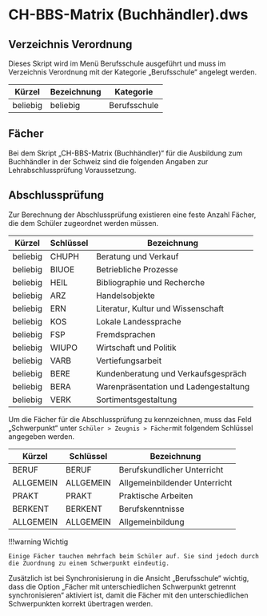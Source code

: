 # CH-BBS-Matrix (Buchhändler).dws

## Verzeichnis Verordnung

Dieses Skript wird im Menü Berufsschule ausgeführt und muss im Verzeichnis Verordnung mit der Kategorie „Berufsschule“ angelegt werden.

|Kürzel |Bezeichnung |Kategorie|
|--|--|--|
|beliebig |beliebig|Berufsschule|

## Fächer

Bei dem Skript „CH-BBS-Matrix (Buchhändler)“ für die Ausbildung zum Buchhändler in der Schweiz sind die folgenden Angaben zur Lehrabschlussprüfung Voraussetzung.

## Abschlussprüfung

Zur Berechnung der Abschlussprüfung existieren eine feste Anzahl Fächer, die dem Schüler zugeordnet werden müssen.

|Kürzel |Schlüssel |Bezeichnung|
|--|--|--|
|beliebig|CHUPH |Beratung und Verkauf|
|beliebig|BIUOE |Betriebliche Prozesse|
|beliebig|HEIL |Bibliographie und Recherche|
|beliebig|ARZ |Handelsobjekte|
|beliebig|ERN |Literatur, Kultur und Wissenschaft|
|beliebig|KOS |Lokale Landessprache|
|beliebig|FSP |Fremdsprachen|
|beliebig|WIUPO |Wirtschaft und Politik|
|beliebig|VARB |Vertiefungsarbeit|
|beliebig|BERE |Kundenberatung und Verkaufsgespräch|
|beliebig|BERA |Warenpräsentation und Ladengestaltung|
|beliebig|VERK |Sortimentsgestaltung|

Um die Fächer für die Abschlussprüfung zu kennzeichnen, muss das Feld „Schwerpunkt“ unter `Schüler > Zeugnis > Fächer`mit folgendem Schlüssel angegeben werden.

|Kürzel |Schlüssel |Bezeichnung|
|--|--|--|
|BERUF |BERUF |Berufskundlicher Unterricht|
|ALLGEMEIN |ALLGEMEIN |Allgemeinbildender Unterricht|
|PRAKT |PRAKT |Praktische Arbeiten|
|BERKENT |BERKENT |Berufskenntnisse|
|ALLGEMEIN |ALLGEMEIN |Allgemeinbildung|

!!!warning Wichtig

    Einige Fächer tauchen mehrfach beim Schüler auf. Sie sind jedoch durch die Zuordnung zu einem Schwerpunkt eindeutig.

Zusätzlich ist bei Synchronisierung in die Ansicht „Berufsschule“ wichtig, dass die Option „Fächer mit unterschiedlichen Schwerpunkt getrennt synchronisieren“ aktiviert ist, damit die Fächer mit den unterschiedlichen Schwerpunkten korrekt übertragen werden.
